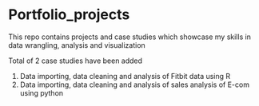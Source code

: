 # Portfolio_projects
This repo contains projects and case studies which showcase my skills in data wrangling, analysis and visualization

Total of 2 case studies have been added
1. Data importing, data cleaning and analysis of Fitbit data using R
2. Data importing, data cleaning and analysis of sales analysis of E-com using python
